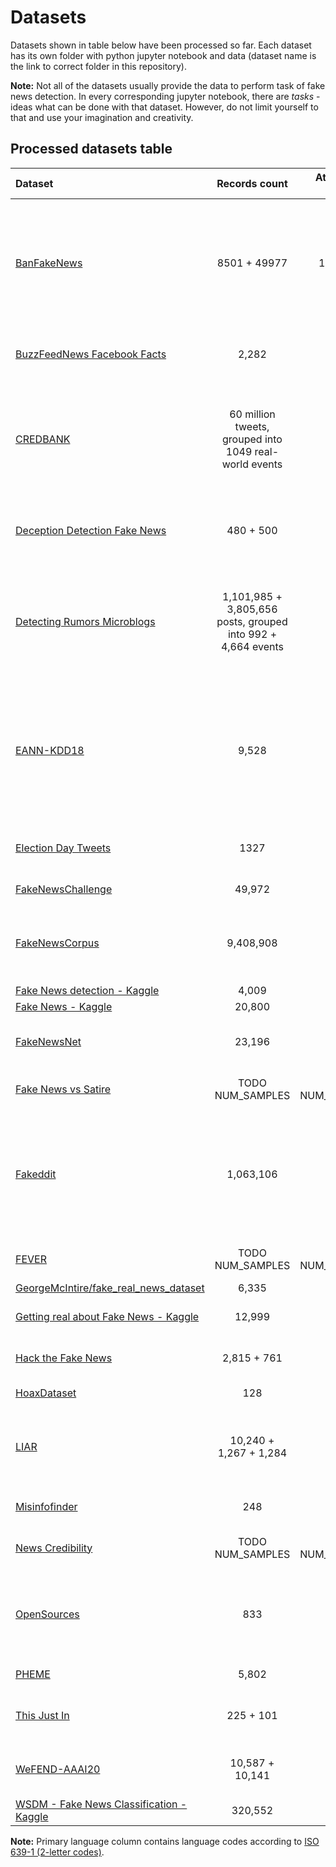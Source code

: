 # Datasets

Datasets shown in table below have been processed so far. Each dataset has its own folder with python jupyter notebook and data (dataset name is the link to correct folder in this repository).

**Note:** Not all of the datasets usually provide the data to perform task of fake news detection. In every corresponding jupyter notebook, there are *tasks* - ideas what can be done with that dataset. However, do not limit yourself to that and use your imagination and creativity.


## Processed datasets table

| **Dataset** | **Records count** | **Attributes count** | **Labels** | **Labeling method** | **Primary language** |
|:------------|:-----------------:|:--------------------:|------------|---------------------|----------------------|
| [BanFakeNews](./ban_fake_news/) | 8501 + 49977 | 10 (or 8) | fake (0), authentic (1) | according to source (and probably part of the data and click-bait labeled manually by computer science students) | bn |
| [BuzzFeedNews Facebook Facts](./buzzfeednews_facebook_facts/) | 2,282 | 12 | mostly true, no factual content, mixture of true and false, mostly false | manual | en |
| [CREDBANK](./credbank/) | 60 million tweets, grouped into 1049 real-world events | - | Certainly Inaccurate (-2), Probably Inaccurate (-1), Uncertain/Doubtful (0), Probably Accurate (+1), Certainly Accurate (+2) | 30 human annotators for each event | en |
| [Deception Detection Fake News](./deception_detection_fake_news/) | 480 + 500 | - | fake, legit | manual fact-checking, creating fake news manually | en |
| [Detecting Rumors Microblogs](./detecting_rumors_microblogs/) | 1,101,985 + 3,805,656 posts, grouped into 992 + 4,664 events | - | rumor, non-rumor | according to events (events from fact-checking portal snopes and Sina community management center) | zh |
| [EANN-KDD18](./eann-kdd18/) | 9,528 | - | rumor, non-rumor | official rumor debunking system of Weibo (reported suspicious posts and examined by a committee of trusted users) | zh |
| [Election Day Tweets](./electionday_tweets/) | 1327 | 17 | not fake news, fake news (or 5 categories of fake news) | manual by one expert | en |
| [FakeNewsChallenge](./fake_news_challenge/) | 49,972 | 4 | unrelated, discuss, agree, disagree | manual by experts | en |
| [FakeNewsCorpus](./fake_news_corpus/) | 9,408,908 | 16 | fake, satire, bias, conspiracy, state, junksci, hate, clickbait, unreliable, political, reliable | using domain (with usage of `OpenSources`) | en |
| [Fake News detection - Kaggle](./fake_news_detection_kaggle/) | 4,009 | 4 | 1 (real), 0 (fake) | unknown | en |
| [Fake News - Kaggle](./fake_news_kaggle/) | 20,800 | 5 | reliable, unreliable | unknown | en |
| [FakeNewsNet](./fake_news_net/) | 23,196 | 5 | real, fake | according to fact-checking websites (like politifact.com) | en |
| [Fake News vs Satire](./fake_news_vs_satire/) | TODO NUM_SAMPLES | TODO NUM_FEATURES | TODO LABELS | TODO LABELING METHOD | TODO LANGUAGE |
| [Fakeddit](./fakeddit/) | 1,063,106 | 16 | fake (probably 0) or not (probably 1), or 3-way labeling and 6-way labeling (see appropriate README)  | according to subreddit's theme, automated quality checks and manually checked 150 of them for test | en |
| [FEVER](./fever/) | TODO NUM_SAMPLES | TODO NUM_FEATURES | TODO LABELS | TODO LABELING METHOD | TODO LANGUAGE |
| [GeorgeMcIntire/fake_real_news_dataset](./georgemcintire_fake_real_news_dataset/) | 6,335 | 3 | REAL, FAKE | unknown | en |
| [Getting real about Fake News - Kaggle](./getting_real_about_fake_news_kaggle/) | 12,999 | 20 | bias, conspiracy, hate, satire, state, junksci, fake, bs | using domain (with usage of `OpenSources`) | en |
| [Hack the Fake News](./hack_the_fake_news/) | 2,815 + 761 | 6 | fake news (3) or not (1) | manual by students of journalism | bg |
| [HoaxDataset](./hoax_dataset/) | 128 | - | Hoax, Nonhoax | manual by experts | en |
| [LIAR](./liar/) | 10,240 + 1,267 + 1,284  | 14 | barely true counts, false counts, half true counts, mostly true counts, pants on fire counts | according to fact-checking websites (like politifact.com) | en |
| [Misinfofinder](./misinfofinder/) | 248  | 13 | 1 (misinformative), 0 (non-misinformative) | manual by authors | en |
| [News Credibility](./news_credibility/) | TODO NUM_SAMPLES | TODO NUM_FEATURES | TODO LABELS | TODO LABELING METHOD | TODO LANGUAGE |
| [OpenSources](./opensources/) | 833 | 5 | bias, clickbait, conspiracy, fake, hate, junksci, satire, political, reliable, rumor, state, unreliable, blog, satirical | manual by experts (only websites are labeled) | en |
| [PHEME](./pheme/) | 5,802 | - | rumour, non-rumours | manual by journalists | en |
| [This Just In](./this_just_in/) | 225 + 101 | 2 | fake, real, satire | according to source (and additional filtering) | en |
| [WeFEND-AAAI20](./wefend_aaai20/) | 10,587 + 10,141 | 6 | 1 (fake), 0 (real) | manual by experts, considering title only | zh |
| [WSDM - Fake News Classification - Kaggle](./wsdm_fake_news_classification_kaggle/) | 320,552 | 8 | unrelated, agreed, disagreed | probably by experts | en/zh |


**Note:** Primary language column contains language codes according to [ISO 639-1 (2-letter codes)](https://www.loc.gov/standards/iso639-2/php/code_list.php).

